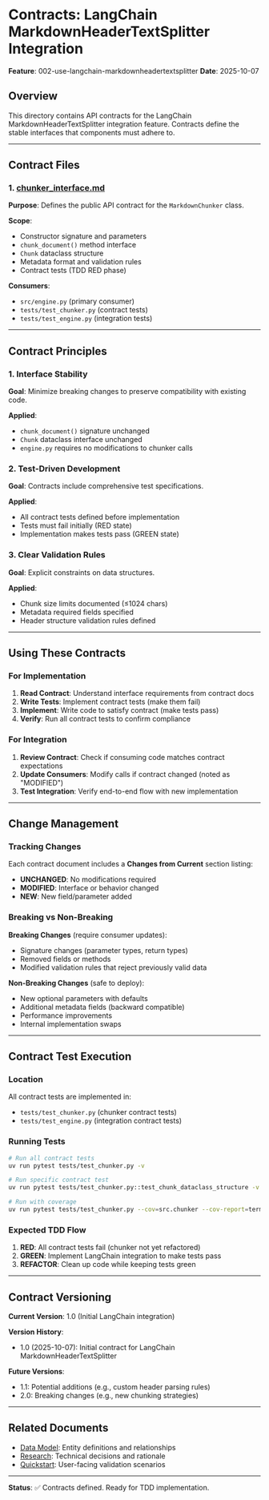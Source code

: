 # Contracts: LangChain MarkdownHeaderTextSplitter Integration

**Feature**: 002-use-langchain-markdownheadertextsplitter
**Date**: 2025-10-07

## Overview

This directory contains API contracts for the LangChain MarkdownHeaderTextSplitter integration feature. Contracts define the stable interfaces that components must adhere to.

---

## Contract Files

### 1. [chunker_interface.md](chunker_interface.md)

**Purpose**: Defines the public API contract for the `MarkdownChunker` class.

**Scope**:
- Constructor signature and parameters
- `chunk_document()` method interface
- `Chunk` dataclass structure
- Metadata format and validation rules
- Contract tests (TDD RED phase)

**Consumers**:
- `src/engine.py` (primary consumer)
- `tests/test_chunker.py` (contract tests)
- `tests/test_engine.py` (integration tests)

---

## Contract Principles

### 1. Interface Stability

**Goal**: Minimize breaking changes to preserve compatibility with existing code.

**Applied**:
- `chunk_document()` signature unchanged
- `Chunk` dataclass interface unchanged
- `engine.py` requires no modifications to chunker calls

### 2. Test-Driven Development

**Goal**: Contracts include comprehensive test specifications.

**Applied**:
- All contract tests defined before implementation
- Tests must fail initially (RED state)
- Implementation makes tests pass (GREEN state)

### 3. Clear Validation Rules

**Goal**: Explicit constraints on data structures.

**Applied**:
- Chunk size limits documented (≤1024 chars)
- Metadata required fields specified
- Header structure validation rules defined

---

## Using These Contracts

### For Implementation

1. **Read Contract**: Understand interface requirements from contract docs
2. **Write Tests**: Implement contract tests (make them fail)
3. **Implement**: Write code to satisfy contract (make tests pass)
4. **Verify**: Run all contract tests to confirm compliance

### For Integration

1. **Review Contract**: Check if consuming code matches contract expectations
2. **Update Consumers**: Modify calls if contract changed (noted as "MODIFIED")
3. **Test Integration**: Verify end-to-end flow with new implementation

---

## Change Management

### Tracking Changes

Each contract document includes a **Changes from Current** section listing:
- **UNCHANGED**: No modifications required
- **MODIFIED**: Interface or behavior changed
- **NEW**: New field/parameter added

### Breaking vs Non-Breaking

**Breaking Changes** (require consumer updates):
- Signature changes (parameter types, return types)
- Removed fields or methods
- Modified validation rules that reject previously valid data

**Non-Breaking Changes** (safe to deploy):
- New optional parameters with defaults
- Additional metadata fields (backward compatible)
- Performance improvements
- Internal implementation swaps

---

## Contract Test Execution

### Location

All contract tests are implemented in:
- `tests/test_chunker.py` (chunker contract tests)
- `tests/test_engine.py` (integration contract tests)

### Running Tests

```bash
# Run all contract tests
uv run pytest tests/test_chunker.py -v

# Run specific contract test
uv run pytest tests/test_chunker.py::test_chunk_dataclass_structure -v

# Run with coverage
uv run pytest tests/test_chunker.py --cov=src.chunker --cov-report=term-missing
```

### Expected TDD Flow

1. **RED**: All contract tests fail (chunker not yet refactored)
2. **GREEN**: Implement LangChain integration to make tests pass
3. **REFACTOR**: Clean up code while keeping tests green

---

## Contract Versioning

**Current Version**: 1.0 (Initial LangChain integration)

**Version History**:
- 1.0 (2025-10-07): Initial contract for LangChain MarkdownHeaderTextSplitter

**Future Versions**:
- 1.1: Potential additions (e.g., custom header parsing rules)
- 2.0: Breaking changes (e.g., new chunking strategies)

---

## Related Documents

- [Data Model](../data-model.md): Entity definitions and relationships
- [Research](../research.md): Technical decisions and rationale
- [Quickstart](../quickstart.md): User-facing validation scenarios

---

**Status**: ✅ Contracts defined. Ready for TDD implementation.
